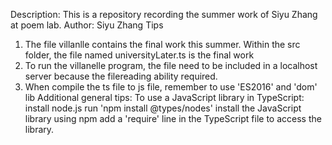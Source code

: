 Description:
This is a repository recording the summer work of Siyu Zhang at poem lab.
Author:
Siyu Zhang
Tips
1. The file villanlle contains the final work this summer. Within the src folder, the file named universityLater.ts is the final work
2. To run the villanelle program, the file need to be included in a localhost server because the filereading ability required.
3. When compile the ts file to js file, remember to use 'ES2016' and 'dom' lib 
Additional general tips:
To use a JavaScript library in TypeScript:
install node.js
run 'npm install @types/nodes'
install the JavaScript library using npm
add a 'require' line in the TypeScript file to access the library.



